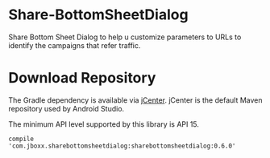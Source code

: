 # Share-BottomSheetDialog
Share Bottom Sheet Dialog to help u customize parameters to URLs to identify the campaigns that refer traffic.

# Download Repository

The Gradle dependency is available via [jCenter][1]. jCenter is the default Maven repository used by Android Studio.

The minimum API level supported by this library is API 15.

    compile 'com.jboxx.sharebottomsheetdialog:sharebottomsheetdialog:0.6.0'
        

[1]: https://bintray.com/jboxx/Share-BottomSheetDialog/sharebottomsheetdialog/view
